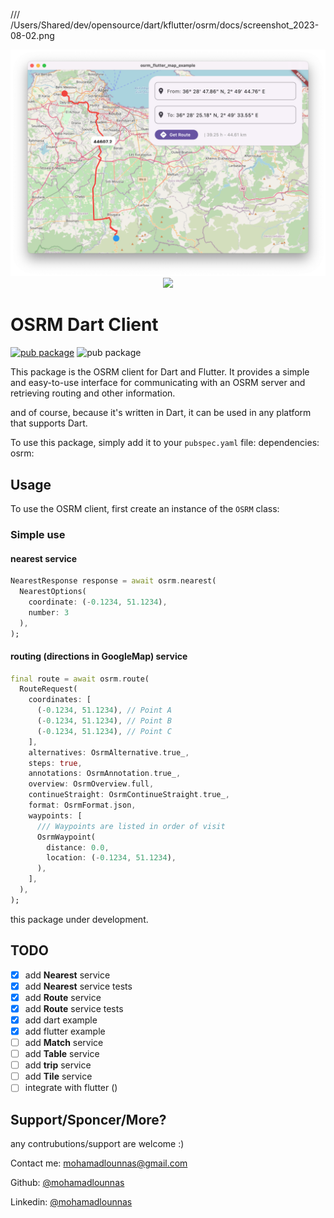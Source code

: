/// /Users/Shared/dev/opensource/dart/kflutter/osrm/docs/screenshot_2023-08-02.png
<center><img src="doc/screenshot_2023-08-02.png"/><a href="https://www.buymeacoffee.com/mohamadlounnas"><img src="https://img.buymeacoffee.com/button-api/?text=Sponcer Project&emoji=&slug=mohamadlounnas&button_colour=FFDD00&font_colour=000000&font_family=Cookie&outline_colour=000000&coffee_colour=ffffff"></a></center>

# OSRM Dart Client
[![pub package](https://img.shields.io/pub/v/osrm.svg)](https://pub.dartlang.org/packages/osrm)
![pub package](https://img.shields.io/github/license/physia/kflutter.svg)

This package is the OSRM client for Dart and Flutter. It provides a simple and easy-to-use interface for communicating with an OSRM server and retrieving routing and other information.

and of course, because it's written in Dart, it can be used in any platform that supports Dart.

To use this package, simply add it to your `pubspec.yaml` file:
dependencies:
    osrm:
## Usage
To use the OSRM client, first create an instance of the `OSRM` class:
### Simple use
#### nearest service
```dart
NearestResponse response = await osrm.nearest(
  NearestOptions(
    coordinate: (-0.1234, 51.1234),
    number: 3
  ),
);
```
#### routing (directions in GoogleMap) service
```dart
final route = await osrm.route(
  RouteRequest(
    coordinates: [
      (-0.1234, 51.1234), // Point A
      (-0.1234, 51.1234), // Point B
      (-0.1234, 51.1234), // Point C
    ],
    alternatives: OsrmAlternative.true_,
    steps: true,
    annotations: OsrmAnnotation.true_,
    overview: OsrmOverview.full,
    continueStraight: OsrmContinueStraight.true_,
    format: OsrmFormat.json,
    waypoints: [
      /// Waypoints are listed in order of visit
      OsrmWaypoint(
        distance: 0.0,
        location: (-0.1234, 51.1234),
      ),
    ],
  ),
);
```

this package under development.

## TODO
- [x] add **Nearest** service
- [x] add **Nearest** service tests
- [x] add **Route** service
- [x] add **Route** service tests
- [x] add dart example
- [x] add flutter example
- [ ] add **Match** service
- [ ] add **Table** service
- [ ] add **trip** service
- [ ] add **Tile** service
- [ ] integrate with flutter ()

## Support/Sponcer/More?
any contrubutions/support are welcome :)

Contact me: <mohamadlounnas@gmail.com>

Github: [@mohamadlounnas](github.com/mohamadlounnas)

Linkedin: [@mohamadlounnas](https://www.linkedin.com/in/mohamadlounnas/)





